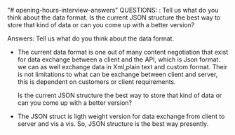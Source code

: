 "# opening-hours-interview-answers" 
QUESTIONS: : Tell us what do you think about the data format. Is the current JSON structure the best 
way to store that kind of data or can you come up with a better version?

Answers:
  Tell us what do you think about the data format.

- The current data format is one out of many content negotiation that exist for data exchange between a client and the  API, which is Json format.
  we can as well exchange data in Xml,plain text and custom format. Their is not limitations to what can be exchange between client and server, this is dependent on customers or client requirements.

  Is the current JSON structure the best way to store that kind of data or can you come up with a better version?

- The JSON struct is ligth weight version for  data exchange from client to server and vis a vis. So, JSON structure is the best way presently.